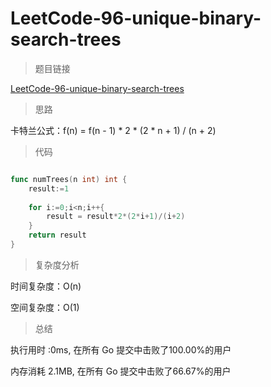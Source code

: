 # LeetCode-96-unique-binary-search-trees

> 题目链接

[LeetCode-96-unique-binary-search-trees](https://leetcode-cn.com/problems/unique-binary-search-trees/)

> 思路

卡特兰公式：f(n) = f(n - 1) * 2 * (2 * n + 1) / (n + 2)

> 代码

```go

func numTrees(n int) int {
    result:=1
    
    for i:=0;i<n;i++{
        result = result*2*(2*i+1)/(i+2)
    }
    return result
}

```

> 复杂度分析

时间复杂度：O(n)

空间复杂度：O(1)

> 总结

执行用时 :0ms, 在所有 Go 提交中击败了100.00%的用户

内存消耗 2.1MB, 在所有 Go 提交中击败了66.67%的用户

